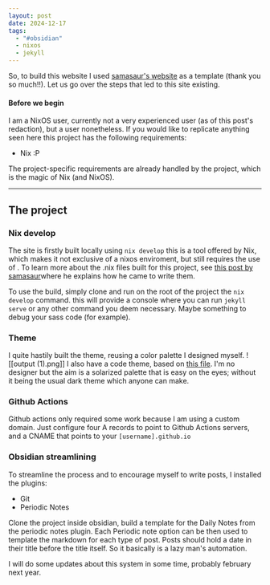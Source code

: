 ```yaml
---
layout: post
date: 2024-12-17
tags:
  - "#obsidian"
  - nixos
  - jekyll
---
```

So, to build this website I used [samasaur's website](https://github.com/Samasaur1/samasaur1.github.io/tree/main) as a template (thank you so much!!). Let us go over the steps that led to this site existing.
#### Before we begin
I am a NixOS user, currently not a very experienced user (as of this post's redaction), but a user nonetheless. If you would like to replicate anything seen here this project has the following requirements:
- Nix :P

The project-specific requirements are already handled by the project, which is the magic of Nix (and NixOS).

---
## The project
### Nix develop
The site is firstly built locally using `nix develop` this is a tool offered by Nix, which makes it not exclusive of a nixos enviroment, but still requires the use of . To learn more about the .nix files built for this project, see [this post by samasaur](https://samasaur1.github.io/blog/building-my-site-with-nix)where he explains how he came to write them.

To use the build, simply clone and run on the root of the project the `nix develop` command. this will provide a console where you can run `jekyll serve` or any other command you deem necessary. Maybe something to debug your sass code (for example). 
### Theme
I quite hastily built the theme, reusing a color palette I designed myself. 
![[output (1).png]]
I also have a code theme, based on [this file](https://github.com/Samasaur1/samasaur1.github.io/blob/09e557fabd412607c7da8e5919b5015e12f3a1c6/assets/css/github.css#L4). I'm no designer but the aim is a solarized palette that is easy on the eyes; without it being the usual dark theme which anyone can make. 
### Github Actions
Github actions only required some work because I am using a custom domain. 
Just configure four A records to point to Github Actions servers, and a CNAME that points to your `[username].github.io`  


### Obsidian streamlining
To streamline the process and to encourage myself to write posts, I installed the plugins:
- Git
- Periodic Notes

Clone the project inside obsidian, build a template for the Daily Notes from the periodic notes plugin. Each Periodic note option can be then used to template the markdown for each type of post. Posts should hold a date in their title before the title itself. So it basically is a lazy man's automation. 

I will do some updates about this system in some time, probably february next year. 
